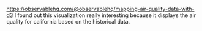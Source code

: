 https://observablehq.com/@observablehq/mapping-air-quality-data-with-d3
I found out this visualization really interesting because it displays the air quality for california based on the historical data.
